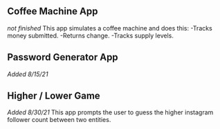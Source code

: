 ## Coffee Machine App
_not finished_
This app simulates a coffee machine and does this:
-Tracks money submitted.
-Returns change.
-Tracks supply levels.

## Password Generator App 
_Added 8/15/21_

## Higher / Lower Game
_Added 8/30/21_
This app prompts the user to guess the higher instagram follower count between two entities.

